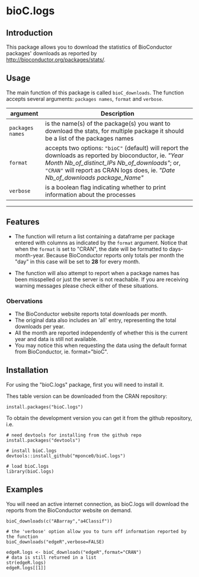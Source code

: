 # bioC.logs

## Introduction
This package allows you to download the statistics of BioConductor packages'
downloads as reported by http://bioconductor.org/packages/stats/.


## Usage
The main function of this package is called ```bioC_downloads```.
The function accepts several arguments: `packages names`, `format` and `verbose`.

argument	 | Description
-----------|---------------
`packages names` | is the name(s) of the package(s) you want to download the stats, for multiple package it should be a list of the packages names
`format`     | accepts two options: `"bioC"` (default) will report the downloads as reported by bioconductor, ie. *"Year Month Nb_of_distinct_IPs Nb_of_downloads"*; or, `"CRAN"` will report as CRAN logs does, ie. *"Date  Nb_of_downloads package_Name"*
`verbose`    | is a boolean flag indicating whether to print information about the processes
---------------------------


## Features

* The function will return a list containing a dataframe per package entered with columns as indicated by the `format` argument.
Notice that when the `format` is set to "CRAN", the date will be formatted to days-month-year. Because BioConductor reports only totals per month the "day" in this case will be set to **28** for every month.

* The function will also attempt to report when a package names has been misspelled or just the server is not reachable.
If you are receiving warning messages please check either of these situations.

### Obervations
* The BioConductor website reports total downloads per month.
* The original data also includes an 'all' entry, representing the total downloads per year.
* All the month are reported independently of whether this is the current year and data is still not available.
* You may notice this when requesting the data using the default format from BioConductor, ie. format="bioC".


## Installation

For using the "bioC.logs" package, first you will need to install it.

Thes table version can be downloaded from the CRAN repository:
```
install.packages("bioC.logs")
```

To obtain the development version you can get it from the github repository, i.e.
```
# need devtools for installing from the github repo
install.packages("devtools")

# install bioC.logs
devtools::install_github("mponce0/bioC.logs")

# load bioC.logs
library(bioC.logs)
```


## Examples
You will need an active internet connection, as bioC.logs will download the
reports from the BioConductor website on demand.

```
bioC_downloads(c("ABarray","a4Classif"))

# the 'verbose' option allow you to turn off information reported by the function
bioC_downloads("edgeR",verbose=FALSE)

edgeR.logs <- bioC_downloads("edgeR",format="CRAN")
# data is still returned in a list
str(edgeR.logs)
edgeR.logs[[1]]
```
